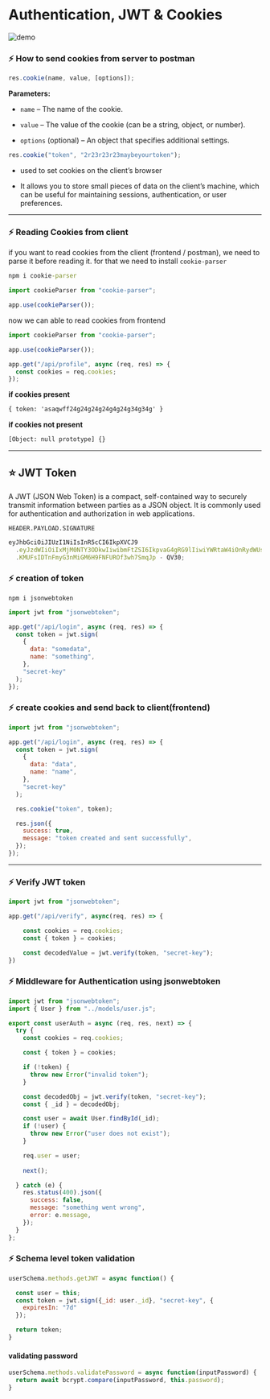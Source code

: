 # Authentication, JWT & Cookies

![demo](https://media.licdn.com/dms/image/v2/D4E12AQF4F-iUG11R4g/article-cover_image-shrink_600_2000/article-cover_image-shrink_600_2000/0/1679512575354?e=2147483647&v=beta&t=A6b601Z3J8VV_eMnUN9aDmb0UOyF7peLBbTAAIZbceo)

### ⚡ How to send cookies from server to postman

```js
res.cookie(name, value, [options]);
```

**Parameters:**

- `name` – The name of the cookie.

- `value` – The value of the cookie (can be a string, object, or number).
- `options` (optional) – An object that specifies additional settings.

```js
res.cookie("token", "2r23r23r23maybeyourtoken");
```

- used to set cookies on the client’s browser

- It allows you to store small pieces of data on the client’s machine, which can be useful for maintaining sessions, authentication, or user preferences.

---

### ⚡ Reading Cookies from client

if you want to read cookies from the client (frontend / postman), we need to parse it before reading it. for that we need to install `cookie-parser`

```cmd
npm i cookie-parser
```

```js
import cookieParser from "cookie-parser";

app.use(cookieParser());
```

now we can able to read cookies from frontend

```js
import cookieParser from "cookie-parser";

app.use(cookieParser());

app.get("/api/profile", async (req, res) => {
  const cookies = req.cookies;
});
```

**if cookies present**

```cmd
{ token: 'asaqwff24g24g24g24g4g24g34g34g' }
```

**if cookies not present**

```cmd
[Object: null prototype] {}
```

---

## ⭐ JWT Token

A JWT (JSON Web Token) is a compact, self-contained way to securely transmit information between parties as a JSON object. It is commonly used for authentication and authorization in web applications.

```
HEADER.PAYLOAD.SIGNATURE
```

```js
eyJhbGciOiJIUzI1NiIsInR5cCI6IkpXVCJ9
  .eyJzdWIiOiIxMjM0NTY3ODkwIiwibmFtZSI6IkpvaG4gRG9lIiwiYWRtaW4iOnRydWUsImlhdCI6MTUxNjIzOTAyMn0
  .KMUFsIDTnFmyG3nMiGM6H9FNFUROf3wh7SmqJp - QV30;
```

### ⚡ creation of token

```
npm i jsonwebtoken
```

```js
import jwt from "jsonwebtoken";

app.get("/api/login", async (req, res) => {
  const token = jwt.sign(
    {
      data: "somedata",
      name: "something",
    },
    "secret-key"
  );
});
```

### ⚡ create cookies and send back to client(frontend)

```js
import jwt from "jsonwebtoken";

app.get("/api/login", async (req, res) => {
  const token = jwt.sign(
    {
      data: "data",
      name: "name",
    },
    "secret-key"
  );

  res.cookie("token", token);

  res.json({
    success: true,
    message: "token created and sent successfully",
  });
});
```

---

### ⚡ Verify JWT token 

```js
import jwt from "jsonwebtoken";

app.get("/api/verify", async(req, res) => {

    const cookies = req.cookies;
    const { token } = cookies;

    const decodedValue = jwt.verify(token, "secret-key");
})
```

### ⚡ Middleware for Authentication using jsonwebtoken

```js
import jwt from "jsonwebtoken";
import { User } from "../models/user.js";

export const userAuth = async (req, res, next) => {
  try {
    const cookies = req.cookies;

    const { token } = cookies;

    if (!token) {
      throw new Error("invalid token");
    }

    const decodedObj = jwt.verify(token, "secret-key");
    const { _id } = decodedObj;

    const user = await User.findById(_id);
    if (!user) {
      throw new Error("user does not exist");
    }

    req.user = user;
    
    next();

  } catch (e) {
    res.status(400).json({
      success: false,
      message: "something went wrong",
      error: e.message,
    });
  }
};
```

### ⚡ Schema level token validation

```js
userSchema.methods.getJWT = async function() {

  const user = this;
  const token = jwt.sign({_id: user._id}, "secret-key", {
    expiresIn: "7d"
  });

  return token;
}
```

#### validating password

```js
userSchema.methods.validatePassword = async function(inputPassword) {
  return await bcrypt.compare(inputPassword, this.password);
}
```
